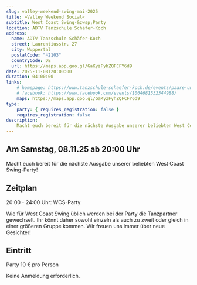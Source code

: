 ```yaml
---
slug: valley-weekend-swing-mai-2025
title: »Valley Weekend Social«
subtitle: West Coast Swing-&zwsp;Party
location: ADTV Tanzschule Schäfer-Koch
address:
  name: ADTV Tanzschule Schäfer-Koch
  street: Laurentiusstr. 27
  city: Wuppertal
  postalCode: "42103"
  countryCode: DE
  url: https://maps.app.goo.gl/GaKyzFyhZQFCFY6d9
date: 2025-11-08T20:00:00
duration: 04:00:00
links:
    # homepage: https://www.tanzschule-schaefer-koch.de/events/paare-und-singles/events-erwachsene-detail?tx_calendarize_calendar%5Baction%5D=detail&tx_calendarize_calendar%5Bcontroller%5D=Calendar&tx_calendarize_calendar%5Bindex%5D=75786&cHash=755feaad219408d97dd826d88ed8bcf8
    # facebook: https://www.facebook.com/events/1064681532344988/
    maps: https://maps.app.goo.gl/GaKyzFyhZQFCFY6d9
type:
    party: { requires_registration: false }
    requires_registration: false
description:
    Macht euch bereit für die nächste Ausgabe unserer beliebten West Coast Swing-Party!
---
```


## Am Samstag, 08.11.25 ab 20:00 Uhr

Macht euch bereit für die nächste Ausgabe unserer beliebten West Coast Swing-Party!

## Zeitplan

20:00 - 24:00 Uhr: WCS-Party

Wie für West Coast Swing üblich werden bei der Party die Tanzpartner gewechselt. Ihr könnt daher sowohl einzeln als auch zu zweit oder gleich in einer größeren Gruppe kommen. Wir freuen uns immer über neue Gesichter!

## Eintritt

Party 10 € pro Person

Keine Anmeldung erforderlich.
